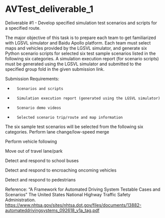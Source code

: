 # AVTest_deliverable_1
Deliverable #1 - Develop specified simulation test scenarios and scripts for a specified route. 

The major objective of this task is to prepare each team to get familiarized with LGSVL simulator and Baidu Apollo platform. Each team must select maps and vehicles provided by the LGSVL simulator, and generate six Python scenario scripts for selected six test sample scenarios listed in the following six categories. A simulation execution report (for scenario scripts) must be generated using the LGSVL simulator and submitted to the specified group fold in the given submission link.
 

Submission Requirements:
-   	Scenarios and scripts
-   	Simulation execution report (generated using the LGSVL simulator)
-   	Scenario demo videos
-   	Selected scenario trip/route and map information

The six sample test scenarios will be selected from the following six categories.
Perform lane change/low-speed merge

Perform vehicle following

Move out of travel lane/park 

Detect and respond to school buses 

Detect and respond to encroaching oncoming vehicles 

Detect and respond to pedestrians


Reference: “A Framework for Automated Driving System Testable Cases and Scenarios” The United States National Highway Traffic Safety Administration. 
https://www.nhtsa.gov/sites/nhtsa.dot.gov/files/documents/13882-automateddrivingsystems_092618_v1a_tag.pdf
